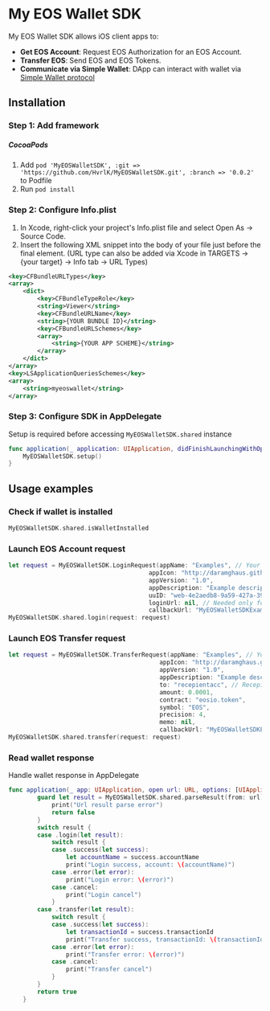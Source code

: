 My EOS Wallet SDK   
==============
My EOS Wallet SDK allows iOS client apps to:
- **Get EOS Account**: Request EOS Authorization for an EOS Account.
- **Transfer EOS**: Send EOS and EOS Tokens.
- **Communicate via Simple Wallet**: DApp can interact with wallet via [Simple Wallet protocol](https://github.com/southex/SimpleWallet/blob/master/README_en.md)
 
## Installation
### Step 1: Add framework 
##### CocoaPods
1. Add `pod 'MyEOSWalletSDK', :git => 'https://github.com/HvrlK/MyEOSWalletSDK.git', :branch => '0.0.2'` to Podfile
2. Run `pod install`
### Step 2: Configure Info.plist 
1. In Xcode, right-click your project's Info.plist file and select Open As -> Source Code.
2. Insert the following XML snippet into the body of your file just before the final </dict> element. (URL type can also be added via Xcode in TARGETS -> {your target} -> Info tab -> URL Types)
```xml
<key>CFBundleURLTypes</key>
<array>
    <dict>
        <key>CFBundleTypeRole</key>
        <string>Viewer</string>
        <key>CFBundleURLName</key>
        <string>{YOUR BUNDLE ID}</string>
        <key>CFBundleURLSchemes</key>
        <array>
            <string>{YOUR APP SCHEME}</string>
        </array>
    </dict>
</array>
<key>LSApplicationQueriesSchemes</key>
<array>
    <string>myeoswallet</string>
</array>
```
### Step 3: Configure SDK in AppDelegate
Setup is required before accessing `MyEOSWalletSDK.shared` instance
```swift
func application(_ application: UIApplication, didFinishLaunchingWithOptions launchOptions: [UIApplication.LaunchOptionsKey: Any]?) -> Bool {
    MyEOSWalletSDK.setup()
}
```

## Usage examples

### Check if wallet is installed
```swift
MyEOSWalletSDK.shared.isWalletInstalled
```

### Launch EOS Account request
```swift
let request = MyEOSWalletSDK.LoginRequest(appName: "Examples", // Your app name
                                       appIcon: "http://daramghaus.github.io/icontester/images/iTunesArtwork.png",
                                       appVersion: "1.0",
                                       appDescription: "Example description", // Your app description
                                       uuID: "web-4e2aedb8-9a59-427a-3971-43b6b5a06dab", // Needed only for Simple Wallet protocol
                                       loginUrl: nil, // Needed only for Simple Wallet protocol
                                       callbackUrl: "MyEOSWalletSDKExamples://eos.io") // URL scheme of your app
MyEOSWalletSDK.shared.login(request: request)
```

### Launch EOS Transfer request
```swift
let request = MyEOSWalletSDK.TransferRequest(appName: "Examples", // Your app name
                                          appIcon: "http://daramghaus.github.io/icontester/images/iTunesArtwork.png",
                                          appVersion: "1.0",
                                          appDescription: "Example description", // Your app description
                                          to: "recepientacc", // Recepient account name
                                          amount: 0.0001,
                                          contract: "eosio.token",
                                          symbol: "EOS",
                                          precision: 4,
                                          memo: nil,
                                          callbackUrl: "MyEOSWalletSDKExamples://eos.io")  // URL scheme of your app
MyEOSWalletSDK.shared.transfer(request: request)
```
### Read wallet response 
Handle wallet response in AppDelegate
```swift
func application(_ app: UIApplication, open url: URL, options: [UIApplication.OpenURLOptionsKey : Any] = [:]) -> Bool {
        guard let result = MyEOSWalletSDK.shared.parseResult(from: url) else {
            print("Url result parse error")
            return false
        }
        switch result {
        case .login(let result):
            switch result {
            case .success(let success):
                let accountName = success.accountName
                print("Login success, account: \(accountName)")
            case .error(let error):
                print("Login error: \(error)")
            case .cancel:
                print("Login cancel")
            }
        case .transfer(let result):
            switch result {
            case .success(let success):
                let transactionId = success.transactionId
                print("Transfer success, transactionId: \(transactionId)")
            case .error(let error):
                print("Transfer error: \(error)")
            case .cancel:
                print("Transfer cancel")
            }
        }
        return true
    }
```
